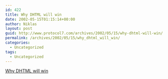 ```yaml
---
id: 422
title: Why DHTML will win
date: 2002-05-15T01:15:14+00:00
author: Niklas
layout: post
guid: http://www.protocol7.com/archives/2002/05/15/why-dhtml-will-win/
permalink: /archives/2002/05/15/why_dhtml_will_win/
categories:
  - Uncategorized
tags:
  - Uncategorized
---
```

<div class='microid-cfbca53064024949d157a90fd4c7a6b50ec35cb7'>
  <p>
    <a href="http://www.newarchitectmag.com/documents/s=2444/new1020217917753/index.html">Why DHTML will win</a>
  </p>
</div>